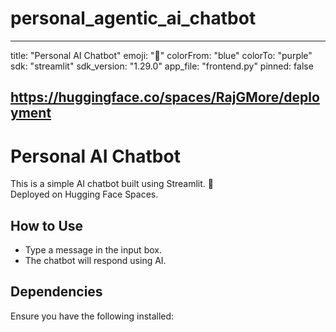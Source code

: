 # personal_agentic_ai_chatbot

---
title: "Personal AI Chatbot"
emoji: "🤖"
colorFrom: "blue"
colorTo: "purple"
sdk: "streamlit"
sdk_version: "1.29.0"
app_file: "frontend.py"
pinned: false


https://huggingface.co/spaces/RajGMore/deployment
---

# Personal AI Chatbot
This is a simple AI chatbot built using Streamlit. 🚀  
Deployed on Hugging Face Spaces.

## How to Use
- Type a message in the input box.
- The chatbot will respond using AI.

## Dependencies
Ensure you have the following installed:
